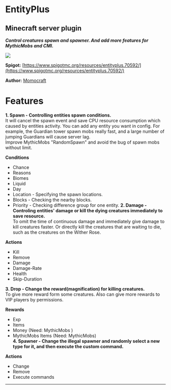 # EntityPlus
##  Minecraft server plugin
***Control creatures spawn and spawner. And add more features for MythicMobs and CMI.***

![](https://i.imgur.com/0aHKvBT.png)

**Spigot:** [https://www.spigotmc.org/resources/entityplus.70592/](https://www.spigotmc.org/resources/entityplus.70592/)  

**Author:** [Momocraft](https://github.com/momoservertw)

# Features​
**1. Spawn - Controlling entities spawn conditions.**  
It will cancel the spawn event and save CPU resource consumption which caused by entities activity. You can add any entity you want in config. For example, the Guardian tower spawn mobs really fast, and a large number of jumping Guardians will cause server lag.  
Improve MythicMobs "RandomSpawn" and avoid the bug of spawn mobs without limit.  
  
**Conditions**  
- Chance
- Reasons
- Biomes
- Liquid
- Day
- Location - Specifying the spawn locations.
- Blocks - Checking the nearby blocks.
- Priority - Checking difference group for one entity.
**2. Damage - Controling entities' damage or kill the dying creatures immediately to save resource.**  
To omit the time of continuous damage and immediately give damage to kill creatures faster. Or directly kill the creatures that are waiting to die, such as the creatures on the Wither Rose.  
  
**Actions**  
- Kill
- Remove
- Damage
- Damage-Rate
- Health
- Skip-Duration

**3. Drop - Change the reward(magnification) for killing creatures.**  
To give more reward form some creatures. Also can give more rewards to VIP players by permissions.  

**Rewards**  
- Exp
- Items
- Money (Need: MythicMobs )
- MythicMobs Items (Need: MythicMobs)  
**4. Spawner - Change the illegal spawner and randomly select a new type for it, and then execute the custom command.**  

**Actions**  
- Change
- Remove
- Execute commands
***

